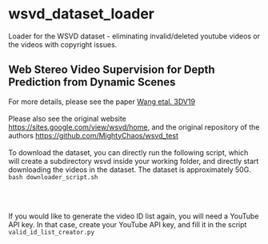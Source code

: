 # wsvd_dataset_loader
Loader for the WSVD dataset - eliminating invalid/deleted youtube videos or the videos with copyright issues.

## Web Stereo Video Supervision for Depth Prediction from Dynamic Scenes
For more details, please see the paper [Wang etal. 3DV19](https://arxiv.org/pdf/1904.11112.pdf)
<br>
<br>
Please also see the original website https://sites.google.com/view/wsvd/home, and the original repository of the authors https://github.com/MightyChaos/wsvd_test
<br>
<br>
To download the dataset, you can directly run the following script, which will create a subdirectory wsvd inside your working folder, and directly start downloading the videos in the dataset. The dataset is approximately 50G.
<code>bash downloader_script.sh</code>
 
<br>
<br>

If you would like to generate the video ID list again, you will need a YouTube API key. In that case, create your YouTube API key, and fill it in the script <code>valid_id_list_creator.py</code>
